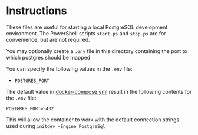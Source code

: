# Instructions

These files are useful for starting a local PostgreSQL development environment.
The PowerShell scripts `start.ps` and `stop.ps` are for convenience, but are not
required.

You may optionally create a `.env` file in this directory containing the port to which postgres should be mapped.

You can specify the following values in the `.env` file:

* `POSTGRES_PORT`

The default value in [docker-compose.yml](./docker-compose.yml) result in the following contents for the `.env` file:

```none
POSTGRES_PORT=5432
```

This will allow the container to work with the default connection strings used during `initdev -Engine PostgreSql`